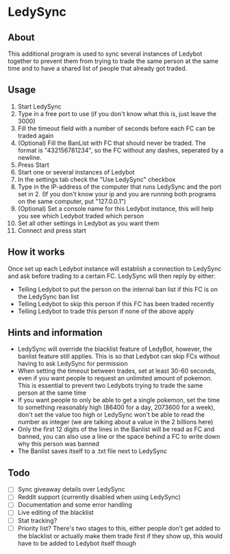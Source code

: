 # LedySync

## About
This additional program is used to sync several instances of Ledybot together to prevent them from trying to trade the same person at the same time and to have a shared list of people that already got traded.

## Usage
1. Start LedySync
2. Type in a free port to use (if you don't know what this is, just leave the 3000)
3. Fill the timeout field with a number of seconds before each FC can be traded again
4. (Optional) Fill the BanList with FC that should never be traded. The format is "432156781234", so the FC without any dashes, seperated by a newline.
5. Press Start
6. Start one or several instances of Ledybot
7. In the settings tab check the "Use LedySync" checkbox
8. Type in the IP-address of the computer that runs LedySync and the port set in 2. (If you don't know your ip and you are running both programs on the same computer, put "127.0.0.1")
9. (Optional) Set a console name for this Ledybot instance, this will help you see which Ledybot traded which person
10. Set all other settings in Ledybot as you want them
11. Connect and press start

## How it works
Once set up each Ledybot instance will establish a connection to LedySync and ask before trading to a certain FC. LedySync will then reply by either:
* Telling Ledybot to put the person on the internal ban list if this FC is on the LedySync ban list
* Telling Ledybot to skip this person if this FC has been traded recently
* Telling Ledybot to trade this person if none of the above apply

## Hints and information
- LedySync will override the blacklist feature of LedyBot, however, the banlist feature still applies. This is so that Ledybot can skip FCs without having to ask LedySync for permission
- When setting the timeout between trades, set at least 30-60 seconds, even if you want people to request an unlimited amount of pokemon. This is essential to prevent two Ledybots trying to trade the same person at the same time
- If you want people to only be able to get a single pokemon, set the time to something reasonably high (86400 for a day, 2073600 for a week), don't set the value too high or LedySync won't be able to read the number as integer (we are talking about a value in the 2 billions here)
- Only the first 12 digits of the lines in the Banlist will be read as FC and banned, you can also use a line or the space behind a FC to write down why this person was banned
- The Banlist saves itself to a .txt file next to LedySync 

## Todo
- [ ] Sync giveaway details over LedySync
- [ ] Reddit support (currently disabled when using LedySync)
- [ ] Documentation and some error handling
- [ ] Live editing of the blacklist
- [ ] Stat tracking?
- [ ] Priority list? There's two stages to this, either people don't get added to the blacklist or actually make them trade first if they show up, this would have to be added to Ledybot itself though
